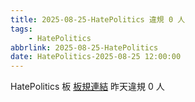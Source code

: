 ```yaml
---
title: 2025-08-25-HatePolitics 違規 0 人
tags:
    - HatePolitics
abbrlink: 2025-08-25-HatePolitics
date: HatePolitics-2025-08-25 12:00:00
---
```

HatePolitics 板 [板規連結](https://www.ptt.cc/bbs/HatePolitics/M.1617115262.A.D60.html)
昨天違規 0 人
